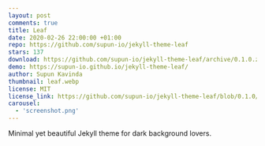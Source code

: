 ```yaml
---
layout: post
comments: true
title: Leaf
date: 2020-02-26 22:00:00 +01:00
repo: https://github.com/supun-io/jekyll-theme-leaf
stars: 137
download: https://github.com/supun-io/jekyll-theme-leaf/archive/0.1.0.zip
demo: https://supun-io.github.io/jekyll-theme-leaf/
author: Supun Kavinda
thumbnail: leaf.webp
license: MIT
license_link: https://github.com/supun-io/jekyll-theme-leaf/blob/0.1.0/LICENSE.txt
carousel:
  - 'screenshot.png'
---
```


Minimal yet beautiful Jekyll theme for dark background lovers.
